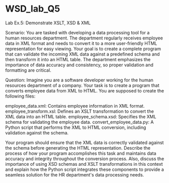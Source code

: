 # WSD_lab_Q5

Lab Ex.5: Demonstrate XSLT, XSD & XML

Scenario: 
You are tasked with developing a data processing tool for a human resources department. The department regularly receives employee data in XML format and needs to convert it to a more user-friendly HTML 
representation for easy viewing. Your goal is to create a complete program that can validate the incoming XML data against a predefined schema and then transform it into an HTML table. The department emphasizes 
the importance of data accuracy and consistency, so proper validation and formatting are critical.

Question: Imagine you are a software developer working for the human resources department of a company. Your task is to create a program that converts employee data from XML to HTML. 
You are supposed to create the following files:

employee_data.xml: Contains employee information in XML format.
employee_transform.xsl: Defines an XSLT transformation to convert the XML data into an HTML table.
employee_schema.xsd: Specifies the XML schema for validating the employee data.
convert_employee_data.py: A Python script that performs the XML to HTML conversion, including validation against the schema.

Your program should ensure that the XML data is correctly validated against the schema before generating the HTML representation. Describe the process of how your program accomplishes this task and maintains 
data accuracy and integrity throughout the conversion process. Also, discuss the importance of using XSD schemas and XSLT transformations in this context and explain how the Python script integrates these 
components to provide a seamless solution for the HR department's data processing needs.
